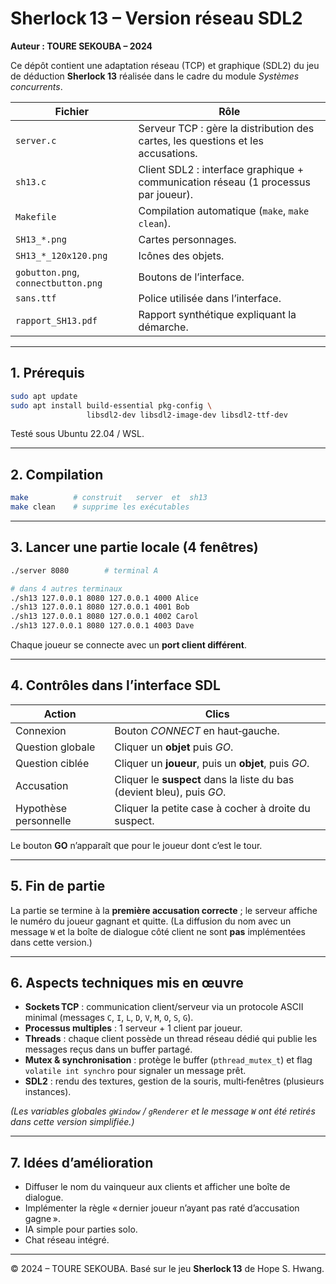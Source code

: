 # Sherlock 13 – Version réseau SDL2

**Auteur : TOURE SEKOUBA – 2024**

Ce dépôt contient une adaptation réseau (TCP) et graphique (SDL2) du jeu de déduction **Sherlock 13** réalisée dans le cadre du module *Systèmes concurrents*.

| Fichier | Rôle |
|---------|------|
| `server.c` | Serveur TCP : gère la distribution des cartes, les questions et les accusations. |
| `sh13.c` | Client SDL2 : interface graphique + communication réseau (1 processus par joueur). |
| `Makefile` | Compilation automatique (`make`, `make clean`). |
| `SH13_*.png` | Cartes personnages. |
| `SH13_*_120x120.png` | Icônes des objets. |
| `gobutton.png`, `connectbutton.png` | Boutons de l’interface. |
| `sans.ttf` | Police utilisée dans l’interface. |
| `rapport_SH13.pdf` | Rapport synthétique expliquant la démarche. |

---

## 1. Prérequis

```bash
sudo apt update
sudo apt install build-essential pkg-config \
                 libsdl2-dev libsdl2-image-dev libsdl2-ttf-dev
```

Testé sous Ubuntu 22.04 / WSL.

---

## 2. Compilation

```bash
make          # construit   server  et  sh13
make clean    # supprime les exécutables
```

---

## 3. Lancer une partie locale (4 fenêtres)

```bash
./server 8080        # terminal A

# dans 4 autres terminaux
./sh13 127.0.0.1 8080 127.0.0.1 4000 Alice
./sh13 127.0.0.1 8080 127.0.0.1 4001 Bob
./sh13 127.0.0.1 8080 127.0.0.1 4002 Carol
./sh13 127.0.0.1 8080 127.0.0.1 4003 Dave
```

Chaque joueur se connecte avec un **port client différent**.

---

## 4. Contrôles dans l’interface SDL

| Action | Clics |
|--------|-------|
| Connexion | Bouton *CONNECT* en haut‑gauche. |
| Question globale | Cliquer un **objet** puis *GO*. |
| Question ciblée | Cliquer un **joueur**, puis un **objet**, puis *GO*. |
| Accusation | Cliquer le **suspect** dans la liste du bas (devient bleu), puis *GO*. |
| Hypothèse personnelle | Cliquer la petite case à cocher à droite du suspect. |

Le bouton **GO** n’apparaît que pour le joueur dont c’est le tour.

---

## 5. Fin de partie

La partie se termine à la **première accusation correcte** ; le serveur affiche le numéro du joueur gagnant et quitte. (La diffusion du nom avec un message `W` et la boîte de dialogue côté client ne sont **pas** implémentées dans cette version.)

---

## 6. Aspects techniques mis en œuvre

* **Sockets TCP** : communication client/serveur via un protocole ASCII minimal (messages `C`, `I`, `L`, `D`, `V`, `M`, `O`, `S`, `G`).
* **Processus multiples** : 1 serveur + 1 client par joueur.
* **Threads** : chaque client possède un thread réseau dédié qui publie les messages reçus dans un buffer partagé.
* **Mutex & synchronisation** : protège le buffer (`pthread_mutex_t`) et flag `volatile int synchro` pour signaler un message prêt.
* **SDL2** : rendu des textures, gestion de la souris, multi‑fenêtres (plusieurs instances).

*(Les variables globales `gWindow` / `gRenderer` et le message `W` ont été retirés dans cette version simplifiée.)*

---

## 7. Idées d’amélioration

- Diffuser le nom du vainqueur aux clients et afficher une boîte de dialogue.
- Implémenter la règle « dernier joueur n’ayant pas raté d’accusation gagne ».
- IA simple pour parties solo.
- Chat réseau intégré.

---

© 2024 – TOURE SEKOUBA. Basé sur le jeu **Sherlock 13** de Hope S. Hwang.


